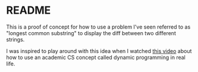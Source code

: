 # README

This is a proof of concept for how to use a problem I've seen referred to as "longest common substring" to display the diff between two different strings. 

I was inspired to play around with this idea when I watched [this video](https://www.youtube.com/watch?v=4SP_AY7GGxw) about how to use an academic CS concept called dynamic programming in real life.
